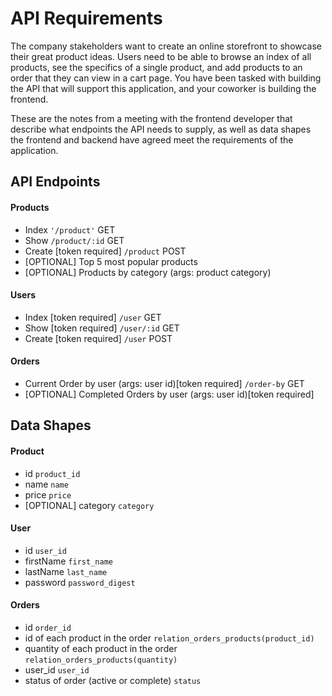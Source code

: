 # API Requirements
The company stakeholders want to create an online storefront to showcase their great product ideas. Users need to be able to browse an index of all products, see the specifics of a single product, and add products to an order that they can view in a cart page. You have been tasked with building the API that will support this application, and your coworker is building the frontend.

These are the notes from a meeting with the frontend developer that describe what endpoints the API needs to supply, as well as data shapes the frontend and backend have agreed meet the requirements of the application. 

## API Endpoints
#### Products
- Index `'/product'` GET
- Show `/product/:id` GET
- Create [token required] `/product` POST
- [OPTIONAL] Top 5 most popular products 
- [OPTIONAL] Products by category (args: product category)

#### Users
- Index [token required] `/user` GET
- Show [token required] `/user/:id` GET
- Create [token required] `/user` POST

#### Orders
- Current Order by user (args: user id)[token required] `/order-by` GET
- [OPTIONAL] Completed Orders by user (args: user id)[token required]

## Data Shapes
#### Product
-  id `product_id`
- name `name`
- price `price`
- [OPTIONAL] category `category`

#### User
- id `user_id`
- firstName `first_name`
- lastName `last_name`
- password `password_digest`

#### Orders
- id `order_id`
- id of each product in the order `relation_orders_products(product_id)`
- quantity of each product in the order `relation_orders_products(quantity)`
- user_id `user_id`
- status of order (active or complete) `status`

